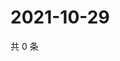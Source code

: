 # 2021-10-29

共 0 条

<!-- BEGIN WEIBO -->
<!-- 最后更新时间 Fri Oct 29 2021 04:00:54 GMT+0800 (China Standard Time) -->

<!-- END WEIBO -->
